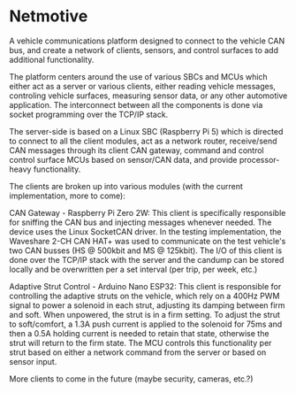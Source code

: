 # Netmotive
A vehicle communications platform designed to connect to the vehicle CAN bus, and create a network of clients, sensors, and control surfaces to add additional functionality.

The platform centers around the use of various SBCs and MCUs which either act as a server or various clients, either reading vehicle messages, controling vehicle surfaces, measuring sensor data, or any other automotive application. The interconnect between all the components is done via socket programming over the TCP/IP stack.

The server-side is based on a Linux SBC (Raspberry Pi 5) which is directed to connect to all the client modules, act as a network router, receive/send CAN messages through its client CAN gateway, command and control control surface MCUs based on sensor/CAN data, and provide processor-heavy functionality.

The clients are broken up into various modules (with the current implementation, more to come):

CAN Gateway - Raspberry Pi Zero 2W:
This client is specifically responsible for sniffing the CAN bus and injecting messages whenever needed. The device uses the Linux SocketCAN driver. In the testing implementation, the Waveshare 2-CH CAN HAT+ was used to communicate on the test vehicle's two CAN busses (HS @ 500kbit and MS @ 125kbit). The I/O of this client is done over the TCP/IP stack with the server and the candump can be stored locally and be overwritten per a set interval (per trip, per week, etc.)

Adaptive Strut Control - Arduino Nano ESP32:
This client is responsible for controlling the adaptive struts on the vehicle, which rely on a 400Hz PWM signal to power a solenoid in each strut, adjusting its damping between firm and soft. When unpowered, the strut is in a firm setting. To adjust the strut to soft/comfort, a 1.3A push current is applied to the solenoid for 75ms and then a 0.5A holding current is needed to retain that state, otherwise the strut will return to the firm state. The MCU controls this functionality per strut based on either a network command from the server or based on sensor input.

More clients to come in the future (maybe security, cameras, etc.?)
